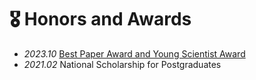 # 🎖 Honors and Awards
- *2023.10* [Best Paper Award and Young Scientist Award](http://www.miccai.org/about-miccai/awards/best-paper-award-and-young-scientist-award/)
- *2021.02* National Scholarship for Postgraduates

